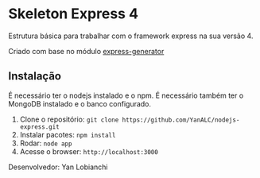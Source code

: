 # Skeleton Express 4

Estrutura básica para trabalhar com o framework express na sua versão 4.

Criado com base no módulo <a href="https://www.npmjs.org/package/express-generator">express-generator</a>

## Instalação

É necessário ter o nodejs instalado e o npm.
É necessário também ter o MongoDB instalado e o banco configurado.

1. Clone o repositório: `git clone https://github.com/YanALC/nodejs-express.git`
2. Instalar pacotes: `npm install`
3. Rodar: `node app`
4. Acesse o browser: `http://localhost:3000`


Desenvolvedor: Yan Lobianchi
